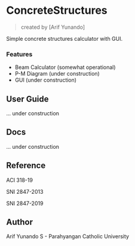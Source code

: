 # ConcreteStructures
> created by [Arif Yunando]

Simple concrete structures calculator with GUI.


### Features
* Beam Calculator (somewhat operational)
* P-M Diagram (under construction)
* GUI (under construction)

## User Guide
... under construction

## Docs
... under construction

## Reference
ACI 318-19

SNI 2847-2013

SNI 2847-2019

## Author
Arif Yunando S - Parahyangan Catholic University
